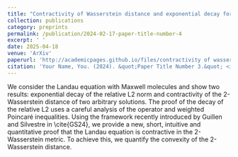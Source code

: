```yaml
---
title: "Contractivity of Wasserstein distance and exponential decay for the Landau equation with Maxwellian molecules"
collection: publications
category: preprints
permalink: /publication/2024-02-17-paper-title-number-4
excerpt: ' '
date: 2025-04-18
venue: 'ArXiv'
paperurl: 'http://academicpages.github.io/files/contractivity of wassertein distance.pdf'
citation: 'Your Name, You. (2024). &quot;Paper Title Number 3.&quot; <i>GitHub Journal of Bugs</i>. 1(3).'
---
```


We consider the Landau equation with Maxwell molecules and show two results: exponential decay of the relative L2 norm and contractivity of the 2-Wasserstein distance of two arbitrary solutions. The proof of the decay of the relative L2 uses a careful analysis of the operator and weighted Poincaré inequalities. Using the framework recently introduced by Guillen and Silvestre in \cite{GS24}, we provide a new, short, intuitive and quantitative proof that the Landau equation is contractive in the 2-Wasserstein metric. To achieve this, we quantify the convexity of the 2-Wasserstein distance.
